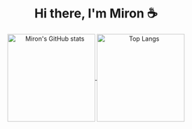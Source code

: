 
<h1 align="center"> Hi there, I'm Miron ☕️</h1>
<div align="center">
<a href="https://github.com/miron-khoruzhenko">
	<img alt="Miron's GitHub stats" align="center" height="200px" src="https://github-readme-stats.vercel.app/api?username=miron-khoruzhenko&show_icons=true&count_private=true&text_color=adbac7&title_color=539bf5&icon_color=986ee2&bg_color=22272e&hide_border=true&border_radius=6px&theme=tokyonight&card_width=400" />
</a>
<a href="https://github.com/miron-khoruzhenko/?tab=repositories">
	<img alt="Top Langs" align="center" height="200px" src="https://github-readme-stats.vercel.app/api/top-langs/?username=miron-khoruzhenko&layout=compact&langs_count=10&text_color=adbac7&title_color=539bf5&icon_color=986ee2&bg_color=22272e&hide_border=true&border_radius=6px&theme=tokyonight&card_width=340" />
</a>
</div>

<!--
**miron-khoruzhenko/miron-khoruzhenko** is a ✨ _special_ ✨ repository because its `README.md` (this file) appears on your GitHub profile.

Here are some ideas to get you started:

- 🔭 I’m currently working on ...
- 🌱 I’m currently learning ...
- 👯 I’m looking to collaborate on ...
- 🤔 I’m looking for help with ...
- 💬 Ask me about ...
- 📫 How to reach me: ...
- 😄 Pronouns: ...
- ⚡ Fun fact: ...
☕️
-->
